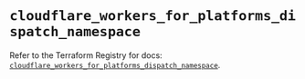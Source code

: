# `cloudflare_workers_for_platforms_dispatch_namespace`

Refer to the Terraform Registry for docs: [`cloudflare_workers_for_platforms_dispatch_namespace`](https://registry.terraform.io/providers/cloudflare/cloudflare/5.10.1/docs/resources/workers_for_platforms_dispatch_namespace).
